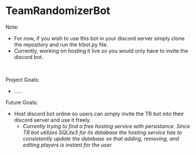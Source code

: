 # TeamRandomizerBot

Note:
- For now, if you wish to use this bot in your discord server simply clone the repository and run the trbot.py file.
- Currently, working on hosting it live so you would only have to invite the discord bot.
<br />

Project Goals:

- .....

Future Goals:
- Host discord bot online so users can simply invite the TR bot into their discord server and use it freely.
  - *Currently trying to find a free hosting service with persistance. Since TR bot utilizes SQLite3 for its database
  the hosting service has to consistantly update the database so that adding, removing, and editing players is instant
  for the user.*
<br />
<br />
